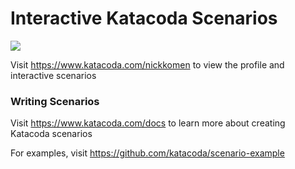# Interactive Katacoda Scenarios

[![](http://shields.katacoda.com/katacoda/nickkomen/count.svg)](https://www.katacoda.com/nickkomen "Get your profile on Katacoda.com")

Visit https://www.katacoda.com/nickkomen to view the profile and interactive scenarios

### Writing Scenarios
Visit https://www.katacoda.com/docs to learn more about creating Katacoda scenarios

For examples, visit https://github.com/katacoda/scenario-example
